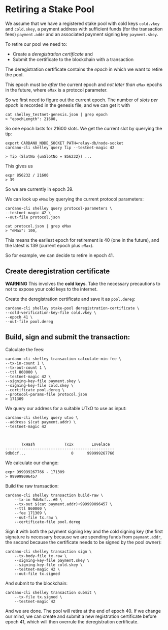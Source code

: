 # Retiring a Stake Pool

We assume that we have a registered stake pool with cold keys `cold.vkey` and `cold.skey`, a payment address with sufficient funds \(for the transaction fees\) `payment.addr` and an associated payment signing key `payment.skey`.

To retire our pool we need to:

* Create a _deregistration certificate_ and
* Submit the certificate to the blockchain with a transaction

The deregistration certificate contains the _epoch_ in which we want to retire the pool.

This epoch must be _after_ the current epoch and _not later than_ `eMax` epochs in the future, where `eMax` is a protocol parameter.

So we first need to figure out the current epoch. The number of _slots per epoch_ is recorded in the genesis file, and we can get it with

```text
cat shelley_testnet-genesis.json | grep epoch
> "epochLength": 21600,
```

So one epoch lasts for 21600 slots. We get the current slot by querying the tip:

```text
export CARDANO_NODE_SOCKET_PATH=relay-db/node-socket
cardano-cli shelley query tip --testnet-magic 42

> Tip (SlotNo {unSlotNo = 856232}) ...
```

This gives us

```text
expr 856232 / 21600
> 39
```

So we are currently in epoch 39.

We can look up `eMax` by querying the current protocol parameters:

```text
cardano-cli shelley query protocol-parameters \
--testnet-magic 42 \
--out-file protocol.json

cat protocol.json | grep eMax
> "eMax": 100,
```

This means the earliest epoch for retirement is 40 \(one in the future\), and the latest is 139 \(current epoch plus `eMax`\).

So for example, we can decide to retire in epoch 41.

## Create deregistration certificate

**WARNING** This involves the **cold keys**. Take the necessary precautions to not to expose your cold keys to the internet.

Create the deregistration certificate and save it as `pool.dereg`:

```text
cardano-cli shelley stake-pool deregistration-certificate \
--cold-verification-key-file cold.vkey \
--epoch 41 \
--out-file pool.dereg
```

## Build, sign and submit the transaction:

Calculate the fees:

```text
cardano-cli shelley transaction calculate-min-fee \
--tx-in-count 1 \
--tx-out-count 1 \
--ttl 860000 \
--testnet-magic 42 \
--signing-key-file payment.skey \
--signing-key-file cold.skey \
--certificate pool.dereg \
--protocol-params-file protocol.json
> 171309
```

We query our address for a suitable UTxO to use as input:

```text
cardano-cli shelley query utxo \
--address $(cat payment.addr) \
--testnet-magic 42



       TxHash             TxIx        Lovelace
------------------------------------------------
9db6cf...                    0      999999267766
```

We calculate our change:

```text
expr 999999267766 - 171309
> 999999096457
```

Build the raw transaction:

```text
cardano-cli shelley transaction build-raw \
    --tx-in 9db6cf...#0 \
    --tx-out $(cat payment.addr)+999999096457 \
    --ttl 860000 \
    --fee 171309 \
    --out-file tx.raw \
    --certificate-file pool.dereg
```

Sign it with both the payment signing key and the cold signing key \(the first signature is necessary because we are spending funds from `paymant.addr`, the second because the certificate needs to be signed by the pool owner\):

```text
cardano-cli shelley transaction sign \
    --tx-body-file tx.raw \
    --signing-key-file payment.skey \
    --signing-key-file cold.skey \
    --testnet-magic 42 \
    --out-file tx.signed
```

And submit to the blockchain:

```text
cardano-cli shelley transaction submit \
    --tx-file tx.signed \
    --testnet-magic 42
```

And we are done. The pool will retire at the end of epoch 40. If we change our mind, we can create and submit a new registration certificate before epoch 41, which will then overrule the deregistration certificate.

